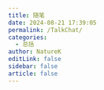 ```yaml
---
title: 随笔
date: 2024-08-21 17:39:05
permalink: /TalkChat/
categories:
  - 总括
author: NatureK
editLink: false
sidebar: false
article: false
---
```

